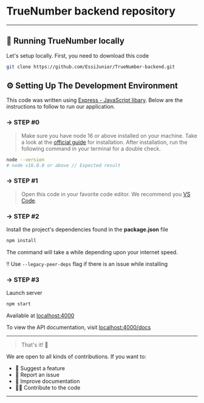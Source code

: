 # TrueNumber backend repository

---

## 🚀 Running TrueNumber locally

Let's setup locally. First, you need to download this code

```sh
git clone https://github.com/EssiJunior/TrueNumber-backend.git
```

## ⚙️ Setting Up The Development Environment

This code was written using [Express - JavaScript libary](https://expressjs.com/). Below are the instructions to follow to run our application.

### → STEP #0

> Make sure you have node 16 or above installed on your machine. Take a look at the [official guide](https://nodejs.org/en/download) for installation. After installation, run the following command in your terminal for a double check.

```sh
node --version
# node v16.0.0 or above // Expected result
```

### → STEP #1
>
> Open this code in your favorite code editor. We recommend you [VS Code](https://code.visualstudio.com/).

### → STEP #2

Install the project's dependencies found in the **package.json** file

```sh
npm install 
```

The command will take a while depending upon your internet speed.

:bangbang: Use `--legacy-peer-deps` flag if there is an issue while installing

### → STEP #3

Launch server  

```sh
npm start
```

Available at [localhost:4000](http://localhost:4000/)

To view the API documentation, visit [localhost:4000/docs](http://localhost:4000/docs)

---

>That's it! 🥂

We are open to all kinds of contributions. If you want to:

* 🤔 Suggest a feature
* 🐛 Report an issue
* 📖 Improve documentation
* 👨‍💻 Contribute to the code

---
